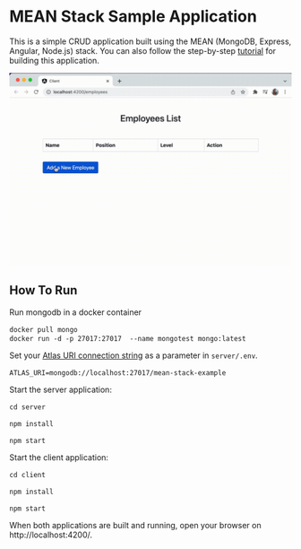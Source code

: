 # MEAN Stack Sample Application

This is a simple CRUD application built using the MEAN (MongoDB, Express, Angular, Node.js) stack. You can also follow the step-by-step [tutorial](https://www.mongodb.com/languages/mean-stack-tutorial) for building this application.

![Demonstration of the web application](demo.gif)

## How To Run
Run mongodb in a docker container
 
 ```
 docker pull mongo
 docker run -d -p 27017:27017  --name mongotest mongo:latest
```
 
 Set your [Atlas URI connection string](https://docs.atlas.mongodb.com/getting-started/) as a parameter in `server/.env`.

```
ATLAS_URI=mongodb://localhost:27017/mean-stack-example
```

Start the server application:
```
cd server
```
```
npm install
```
```
npm start
```

Start the client application:
```
cd client
```
```
npm install
```
```
npm start
```
When both applications are built and running, open your browser on http://localhost:4200/.